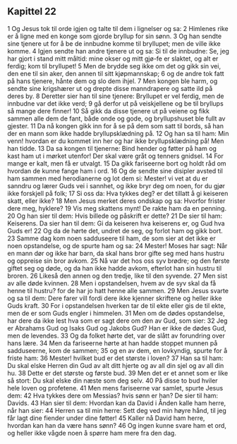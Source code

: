 ## Kapittel 22

1 Og Jesus tok til orde igjen og talte til dem i lignelser og sa:
2 Himlenes rike er å ligne med en konge som gjorde bryllup for sin sønn.
3 Og han sendte sine tjenere ut for å be de innbudne komme til bryllupet; men de ville ikke komme.
4 Igjen sendte han andre tjenere ut og sa: Si til de innbudne: Se, jeg har gjort i stand mitt måltid: mine okser og mitt gjø-fe er slaktet, og alt er ferdig; kom til bryllupet!
5 Men de brydde seg ikke om det og gikk sin vei, den ene til sin aker, den annen til sitt kjøpmannskap;
6 og de andre tok fatt på hans tjenere, hånte dem og slo dem ihjel.
7 Men kongen ble harm, og sendte sine krigshærer ut og drepte disse manndrapere og satte ild på deres by.
8 Deretter sier han til sine tjenere: Bryllupet er vel ferdig, men de innbudne var det ikke verd;
9 gå derfor ut på veiskjellene og be til bryllups så mange dere finner!
10 Så gikk da disse tjenere ut på veiene og fikk sammen alle dem de fant, både onde og gode, og bryllupshuset ble fullt av gjester.
11 Da nå kongen gikk inn for å se på dem som satt til bords, så han der en mann som ikke hadde bryllupsklædning på.
12 Og han sa til ham: Min venn! hvordan er du kommet inn her og har ikke bryllupsklædning på! Men han tidde.
13 Da sa kongen til tjenerne: Bind hender og føtter på ham og kast ham ut i mørket utenfor! Der skal være gråt og tenners gnidsel.
14 For mange er kalt, men få er utvalgt.
15 Da gikk fariseerne bort og holdt råd om hvordan de kunne fange ham i ord.
16 Og de sendte sine disipler avsted til ham sammen med herodianerne og lot dem si: Mester! vi vet at du er sanndru og lærer Guds vei i sannhet, og ikke bryr deg om noen, for du gjør ikke forskjell på folk;
17 Si oss da: Hva tykkes deg? er det tillatt å gi keiseren skatt, eller ikke?
18 Men Jesus merket deres ondskap og sa: Hvorfor frister dere meg, hyklere?
19 Vis meg skattens mynt! De rakte ham da en penning.
20 Og han sier til dem: Hvis billede og påskrift er dette?
21 De sier til ham: Keiserens. Da sier han til dem: Gi da keiseren hva keiserens er, og Gud hva Guds er!
22 Og da de hørte det, undret de seg, og forlot ham og gikk bort.
23 Samme dag kom noen sadduseere til ham, de som sier at det ikke er noen opstandelse, og de spurte ham og sa:
24 Mester! Moses har sagt: Når en mann dør og ikke har barn, da skal hans bror gifte seg med hans hustru og oppreise sin bror avkom.
25 Nå var det hos oss syv brødre; og den første giftet seg og døde, og da han ikke hadde avkom, efterlot han sin hustru til broren.
26 Likeså den annen og den tredje, like til den syvende.
27 Men sist av alle døde kvinnen.
28 Men i opstandelsen, hvem av de syv skal da få henne til hustru? for de har jo hatt henne alle sammen.
29 Men Jesus svarte og sa til dem: Dere farer vill fordi dere ikke kjenner skriftene og heller ikke Guds kraft.
30 For i opstandelsen hverken tar de til ekte eller gis de til ekte, men de er som Guds engler i himmelen.
31 Men om de dødes opstandelse, har dere da ikke lest hva som er sagt dere om den av Gud, som sier:
32 Jeg er Abrahams Gud og Isaks Gud og Jakobs Gud? Han er ikke de dødes Gud, men de levendes.
33 Og da folket hørte det, var de slått av forundring over hans lære.
34 Men da fariseerne hørte at han hadde stoppet munnen på sadduseerne, kom de sammen;
35 og en av dem, en lovkyndig, spurte for å friste ham:
36 Mester! hvilket bud er det største i loven?
37 Han sa til ham: Du skal elske Herren din Gud av alt ditt hjerte og av all din sjel og av all din hu.
38 Dette er det største og første bud.
39 Men det er et annet som er like så stort: Du skal elske din næste som deg selv.
40 På disse to bud hviler hele loven og profetene.
41 Men mens fariseerne var samlet, spurte Jesus dem:
42 Hva tykkes dere om Messias? hvis sønn er han? De sier til ham: Davids.
43 Han sier til dem: Hvordan kan da David i Ånden kalle ham herre, når han sier:
44 Herren sa til min herre: Sett deg ved min høyre hånd, til jeg får lagt dine fiender under dine føtter!
45 Kaller nå David ham herre, hvordan kan han da være hans sønn?
46 Og ingen kunne svare ham et ord, og heller ikke vågde noen å spørre ham mere fra den dag.
